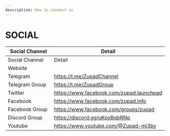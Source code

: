 ```yaml
---
description: How to connect us
---
```


# SOCIAL



<table data-header-hidden><thead><tr><th width="179.5">Social Channel</th><th>Detail</th></tr></thead><tbody><tr><td>Social Channel</td><td>Detail</td></tr><tr><td>Website</td><td></td></tr><tr><td>Telegram </td><td><a href="https://t.me/ZupadChannel">https://t.me/ZupadChannel</a></td></tr><tr><td>Telegram Group</td><td><a href="https://t.me/ZupadGroup">https://t.me/ZupadGroup</a></td></tr><tr><td>Twitter</td><td><a href="https://www.facebook.com/zupad.launchpad">https://www.facebook.com/zupad.launchpad</a></td></tr><tr><td>Facebook</td><td><a href="https://www.facebook.com/zupad.info">https://www.facebook.com/zupad.info</a></td></tr><tr><td>Facebook Group</td><td><a href="https://www.facebook.com/groups/zupad">https://www.facebook.com/groups/zupad</a></td></tr><tr><td>Discord Group</td><td><a href="https://discord.gg/uKpxBqbRNp">https://discord.gg/uKpxBqbRNp</a></td></tr><tr><td>Youtube</td><td><a href="https://www.youtube.com/@Zupad-mj3by">https://www.youtube.com/@Zupad-mj3by</a></td></tr></tbody></table>

